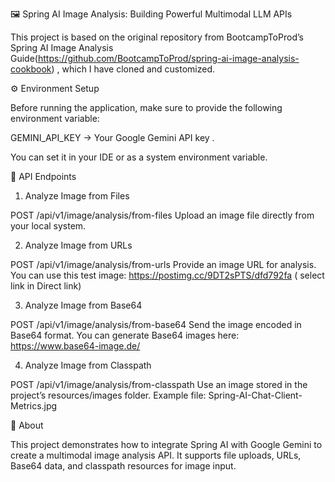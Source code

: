 🖼️ Spring AI Image Analysis: Building Powerful Multimodal LLM APIs

This project is based on the original repository from BootcampToProd’s Spring AI Image Analysis Guide(https://github.com/BootcampToProd/spring-ai-image-analysis-cookbook)
, which I have cloned and customized.

⚙️ Environment Setup

Before running the application, make sure to provide the following environment variable:

GEMINI_API_KEY → Your Google Gemini API key
.

You can set it in your IDE or as a system environment variable.

🚀 API Endpoints
1. Analyze Image from Files

POST /api/v1/image/analysis/from-files
Upload an image file directly from your local system.

2. Analyze Image from URLs

POST /api/v1/image/analysis/from-urls
Provide an image URL for analysis.
You can use this test image: https://postimg.cc/9DT2sPTS/dfd792fa ( select link in Direct link)

3. Analyze Image from Base64

POST /api/v1/image/analysis/from-base64
Send the image encoded in Base64 format.
You can generate Base64 images here: https://www.base64-image.de/

4. Analyze Image from Classpath

POST /api/v1/image/analysis/from-classpath
Use an image stored in the project’s resources/images folder.
Example file: Spring-AI-Chat-Client-Metrics.jpg

🧠 About

This project demonstrates how to integrate Spring AI with Google Gemini to create a multimodal image analysis API.
It supports file uploads, URLs, Base64 data, and classpath resources for image input.











